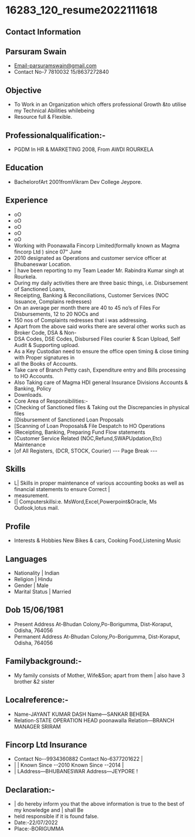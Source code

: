 # 16283_120_resume2022111618

## Contact Information



## Parsuram Swain

* Email-parsuramswain@gmail.com
* Contact No-7 7810032 15/8637272840


## Objective

* To Work in an Organization which offers professional Growth &to utilise my Technical Abilities whilebeing
* Resource full & Flexible.


## Professionalqualification:-

* PGDM In HR & MARKETING 2008, From AWDI ROURKELA


## Education

* BachelorofArt 2001fromVikram Dev College Jeypore.


## Experience

* oO
* oO
* oO
* oO
* oO
* Working with Poonawalla Fincorp Limited(formally known as Magma fincorp Ltd ) since 07" June
* 2010 designated as Operations and customer service officer at Bhubaneswar Location.
* | have been reporting to my Team Leader Mr. Rabindra Kumar singh at Rourkela.
* During my daily activities there are three basic things, i.e. Disbursement of Sanctioned Loans,
* Receipting, Banking & Reconciliations, Customer Services (NOC Issuance, Complains redresses)
* On an average per month there are 40 to 45 no’s of Files For Disbursements, 12 to 20 NOCs and
* 150 nos of Complaints redresses that i was addressing.
* Apart from the above said works there are several other works such as Broker Code, DSA & Non-
* DSA Codes, DSE Codes, Disbursed Files courier & Scan Upload, Self Audit & Supporting upload.
* As a Key Custodian need to ensure the office open timing & close timing with Proper signatures in
* all the Books of Accounts.
* Take care of Branch Petty cash, Expenditure entry and Bills processing to HO Accounts.
* Also Taking care of Magma HDI general Insurance Divisions Accounts & Banking, Policy
* Downloads.
* Core Area of Responsibilities:-
* [Checking of Sanctioned files & Taking out the Discrepancies in physical files
* [Disbursement of Sanctioned Loan Proposals
* [Scanning of Loan Proposals& File Despatch to HO Operations
* (Receipting, Banking, Preparing Fund Flow statements
* [Customer Service Related (NOC,Refund,SWAPUpdation,Etc) Maintenance
* [of All Registers, (DCR, STOCK, Courier)
--- Page Break ---


## Skills

* L| Skills in proper maintenance of various accounting books as well as financial statements to ensure Correct |
* measurement.
* [| Computerskillsi:e. MsWord,Excel,Powerpoint&Oracle, Ms Outlook,lotus mail.


## Profile

* Interests & Hobbies New Bikes & cars, Cooking Food,Listening Music


## Languages

* Nationality | Indian
* Religion | Hindu
* Gender | Male
* Marital Status | Married


## Dob 15/06/1981

* Present Address At-Bhudan Colony,Po-Borigumma, Dist-Koraput, Odisha, 764056
* Permanent Address At-Bhudan Colony,Po-Borigumma, Dist-Koraput, Odisha, 764056


## Familybackground:-

* My family consists of Mother, Wife&Son; apart from them | also have 3 brother &2 sister


## Localreference:-

* Name-JAYANT KUMAR DASH Name—SANKAR BEHERA
* Relation-STATE OPERATION HEAD poonawalla Relation—BRANCH MANAGER SRIRAM


## Fincorp Ltd Insurance

* Contact No--9934360882 Contact No-6377201622 |
* | | Known Since --2010 Known Since --2014 |
* | LAddress—BHUBANESWAR Address—JEYPORE !


## Declaration:-

* | do hereby inform you that the above information is true to the best of my knowledge and | shall Be
* held responsible if it is found false.
* Date:-22/07/2022
* Place:-BORIGUMMA

